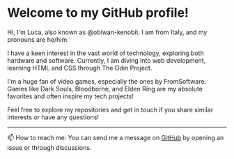# Welcome to my GitHub profile!

Hi, I'm Luca, also known as @obiwan-kenobit. I am from Italy, and my pronouns are he/him.

I have a keen interest in the vast world of technology, exploring both hardware and software. Currently, I am diving into web development, learning HTML and CSS through The Odin Project.

I'm a huge fan of video games, especially the ones by FromSoftware. Games like Dark Souls, Bloodborne, and Elden Ring are my absolute favorites and often inspire my tech projects!

Feel free to explore my repositories and get in touch if you share similar interests or have any questions!

---
📫 How to reach me: You can send me a message on [GitHub](https://github.com/obiwan-kenobit) by opening an issue or through discussions.

